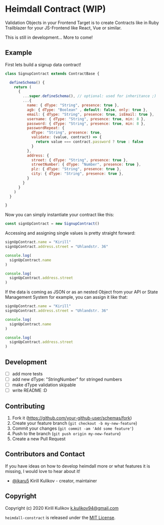 # Heimdall Contract (WIP)

Validation Objects in your Frontend
Target is to create Contracts like in Ruby Trailblazer for your JS-Frontend like React, Vue or similar.

This is still in development... More to come!

## Example

First lets build a signup data contract!

```Javascript
class SignupContract extends ContractBase {

  defineSchema() {
    return (
      {
        ...super.defineSchema(), // optional: used for inheritance ;)
        ...{
          name: { dType: "String", presence: true },
          agb: { dType: "Boolean" , default: false, only: true },
          email: { dType: "String", presence: true, isEmail: true },
          username: { dType: "String", presence: true, min: 8 },
          password: { dType: "String", presence: true, min: 8 },
          passwordRepeat: {
            dType: "String", presence: true,
            validate: (value, contract) => {
              return value === contract.password ? true : false
            }
          },
          address: {
            street: { dType: "String", presence: true },
            streetNumber: { dType: "Number", presence: true },
            plz: { dType: "String", presence: true },
            city: { dType: "String", presence: true },
          }
        }
      }
    )
  }

}
```

Now you can simply instantiate your contract like this:

```Javascript
const signUpContract = new SignupContract()
```

Accessing and assigning single values is pretty straight forward:

```Javascript
signUpContract.name = "Kirill"
signUpContract.address.street = "Uhlandstr. 36"

console.log(
  signUpContract.name
)

console.log(
  signUpContract.address.street
)
```

If the data is coming as JSON or as an nested Object 
from your API or State Management System for example, 
you can assign it like that:

```Javascript
signUpContract.name = "Kirill"
signUpContract.address.street = "Uhlandstr. 36"

console.log(
  signUpContract.name
)

console.log(
  signUpContract.address.street
)
```

## Development

- [ ] add more tests
- [ ] add new dType: "StringNumber" for stringed numbers
- [ ] make dType validation skipable
- [ ] write README :D

## Contributing

1. Fork it (<https://github.com/your-github-user/schemas/fork>)
2. Create your feature branch (`git checkout -b my-new-feature`)
3. Commit your changes (`git commit -am 'Add some feature'`)
4. Push to the branch (`git push origin my-new-feature`)
5. Create a new Pull Request

## Contributors and Contact

If you have ideas on how to develop heimdall more or what features it is missing, I would love to hear about it!

- [@ikaru5](https://github.com/ikaru5) Kirill Kulikov - creator, maintainer

## Copyright

Copyright (c) 2020 Kirill Kulikov <k.kulikov94@gmail.com>

`heimdall-constract` is released under the [MIT License](http://www.opensource.org/licenses/MIT).